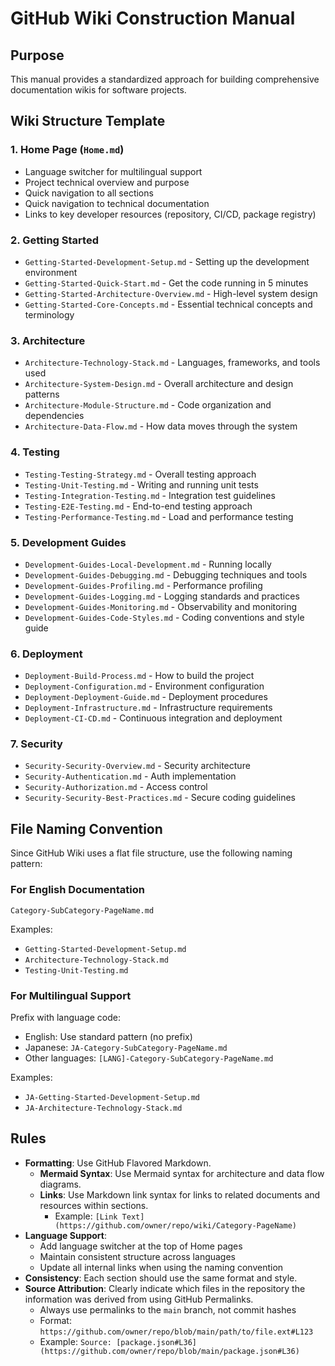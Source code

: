 # GitHub Wiki Construction Manual

## Purpose
This manual provides a standardized approach for building comprehensive documentation wikis for software projects.

## Wiki Structure Template

### 1. Home Page (`Home.md`)
- Language switcher for multilingual support
- Project technical overview and purpose
- Quick navigation to all sections
- Quick navigation to technical documentation
- Links to key developer resources (repository, CI/CD, package registry)

### 2. Getting Started
- `Getting-Started-Development-Setup.md` - Setting up the development environment
- `Getting-Started-Quick-Start.md` - Get the code running in 5 minutes
- `Getting-Started-Architecture-Overview.md` - High-level system design
  <!-- Use Mermaid syntax for visual representation -->
- `Getting-Started-Core-Concepts.md` - Essential technical concepts and terminology

### 3. Architecture
- `Architecture-Technology-Stack.md` - Languages, frameworks, and tools used
- `Architecture-System-Design.md` - Overall architecture and design patterns
- `Architecture-Module-Structure.md` - Code organization and dependencies
  <!-- Use Mermaid syntax for visual representation -->
- `Architecture-Data-Flow.md` - How data moves through the system
  <!-- Use Mermaid syntax for visual representation -->

### 4. Testing
<!-- Skip items that don't exist -->
- `Testing-Testing-Strategy.md` - Overall testing approach
- `Testing-Unit-Testing.md` - Writing and running unit tests
- `Testing-Integration-Testing.md` - Integration test guidelines
- `Testing-E2E-Testing.md` - End-to-end testing approach
- `Testing-Performance-Testing.md` - Load and performance testing

### 5. Development Guides
<!-- Skip items that don't exist -->
- `Development-Guides-Local-Development.md` - Running locally
- `Development-Guides-Debugging.md` - Debugging techniques and tools
- `Development-Guides-Profiling.md` - Performance profiling
- `Development-Guides-Logging.md` - Logging standards and practices
- `Development-Guides-Monitoring.md` - Observability and monitoring
- `Development-Guides-Code-Styles.md` - Coding conventions and style guide

### 6. Deployment
<!-- Skip items that don't exist -->
- `Deployment-Build-Process.md` - How to build the project
- `Deployment-Configuration.md` - Environment configuration
- `Deployment-Deployment-Guide.md` - Deployment procedures
- `Deployment-Infrastructure.md` - Infrastructure requirements
- `Deployment-CI-CD.md` - Continuous integration and deployment

### 7. Security
<!-- Skip items that don't exist -->
- `Security-Security-Overview.md` - Security architecture
- `Security-Authentication.md` - Auth implementation
- `Security-Authorization.md` - Access control
- `Security-Security-Best-Practices.md` - Secure coding guidelines

## File Naming Convention

Since GitHub Wiki uses a flat file structure, use the following naming pattern:

### For English Documentation
`Category-SubCategory-PageName.md`

Examples:
- `Getting-Started-Development-Setup.md`
- `Architecture-Technology-Stack.md`
- `Testing-Unit-Testing.md`

### For Multilingual Support
Prefix with language code:
- English: Use standard pattern (no prefix)
- Japanese: `JA-Category-SubCategory-PageName.md`
- Other languages: `[LANG]-Category-SubCategory-PageName.md`

Examples:
- `JA-Getting-Started-Development-Setup.md`
- `JA-Architecture-Technology-Stack.md`

## Rules

- **Formatting**: Use GitHub Flavored Markdown.
  - **Mermaid Syntax**: Use Mermaid syntax for architecture and data flow diagrams.
  - **Links**: Use Markdown link syntax for links to related documents and resources within sections.
    - Example: `[Link Text](https://github.com/owner/repo/wiki/Category-PageName)`
- **Language Support**: 
  - Add language switcher at the top of Home pages
  - Maintain consistent structure across languages
  - Update all internal links when using the naming convention
- **Consistency**: Each section should use the same format and style.
- **Source Attribution**: Clearly indicate which files in the repository the information was derived from using GitHub Permalinks.
  - Always use permalinks to the `main` branch, not commit hashes
  - Format: `https://github.com/owner/repo/blob/main/path/to/file.ext#L123`
  - Example: `Source: [package.json#L36](https://github.com/owner/repo/blob/main/package.json#L36)`
